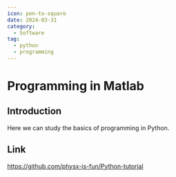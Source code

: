 ```yaml
---
icon: pen-to-square
date: 2024-03-31
category:
  - Software
tag:
  - python
  - programming
---
```


# Programming in Matlab

<!-- more -->

## Introduction

Here we can study the basics of programming in Python.

## Link

<https://github.com/physx-is-fun/Python-tutorial>
